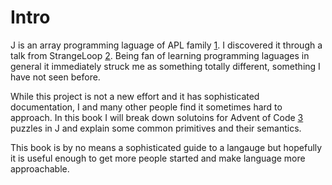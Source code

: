 # Intro

J is an array programming laguage of APL family [1](https://en.wikipedia.org/wiki/APL_(programming_language)). I discovered it through a talk from StrangeLoop [2](https://www.youtube.com/watch?v=RWYkx6-L04Q).
Being fan of learning programming laguages in general it immediately struck me as something totally different, something I have not seen before.

While this project is not a new effort and it has sophisticated documentation, I and many other people find it sometimes hard to approach.
In this book I will break down solutoins for Advent of Code [3](adventofcode.com/) puzzles in J and explain some common primitives and their semantics.

This book is by no means a sophisticated guide to a langauge but hopefully it is useful enough to get more people started and make language more approachable.
